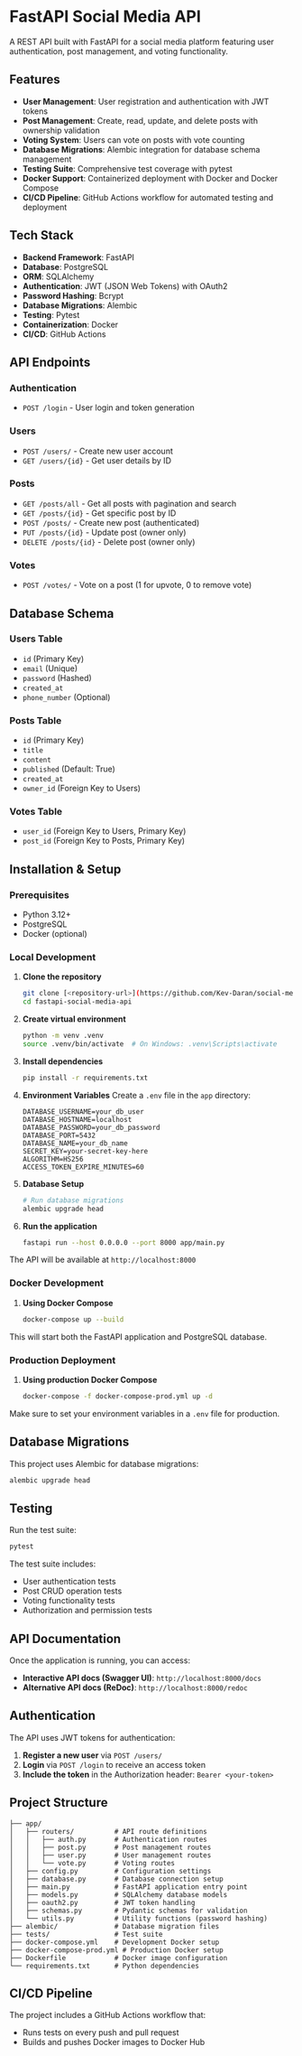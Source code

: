 # FastAPI Social Media API

A REST API built with FastAPI for a social media platform featuring user authentication, post management, and voting functionality.

## Features

- **User Management**: User registration and authentication with JWT tokens
- **Post Management**: Create, read, update, and delete posts with ownership validation
- **Voting System**: Users can vote on posts with vote counting
- **Database Migrations**: Alembic integration for database schema management
- **Testing Suite**: Comprehensive test coverage with pytest
- **Docker Support**: Containerized deployment with Docker and Docker Compose
- **CI/CD Pipeline**: GitHub Actions workflow for automated testing and deployment

## Tech Stack

- **Backend Framework**: FastAPI
- **Database**: PostgreSQL
- **ORM**: SQLAlchemy
- **Authentication**: JWT (JSON Web Tokens) with OAuth2
- **Password Hashing**: Bcrypt
- **Database Migrations**: Alembic
- **Testing**: Pytest
- **Containerization**: Docker
- **CI/CD**: GitHub Actions

## API Endpoints

### Authentication
- `POST /login` - User login and token generation

### Users
- `POST /users/` - Create new user account
- `GET /users/{id}` - Get user details by ID

### Posts
- `GET /posts/all` - Get all posts with pagination and search
- `GET /posts/{id}` - Get specific post by ID
- `POST /posts/` - Create new post (authenticated)
- `PUT /posts/{id}` - Update post (owner only)
- `DELETE /posts/{id}` - Delete post (owner only)

### Votes
- `POST /votes/` - Vote on a post (1 for upvote, 0 to remove vote)

## Database Schema

### Users Table
- `id` (Primary Key)
- `email` (Unique)
- `password` (Hashed)
- `created_at`
- `phone_number` (Optional)

### Posts Table
- `id` (Primary Key)
- `title`
- `content`
- `published` (Default: True)
- `created_at`
- `owner_id` (Foreign Key to Users)

### Votes Table
- `user_id` (Foreign Key to Users, Primary Key)
- `post_id` (Foreign Key to Posts, Primary Key)

## Installation & Setup

### Prerequisites
- Python 3.12+
- PostgreSQL
- Docker (optional)

### Local Development

1. **Clone the repository**
   ```bash
   git clone [<repository-url>](https://github.com/Kev-Daran/social-media-backend-api.git)
   cd fastapi-social-media-api
   ```

2. **Create virtual environment**
   ```bash
   python -m venv .venv
   source .venv/bin/activate  # On Windows: .venv\Scripts\activate
   ```

3. **Install dependencies**
   ```bash
   pip install -r requirements.txt
   ```

4. **Environment Variables**
   Create a `.env` file in the `app` directory:
   ```env
   DATABASE_USERNAME=your_db_user
   DATABASE_HOSTNAME=localhost
   DATABASE_PASSWORD=your_db_password
   DATABASE_PORT=5432
   DATABASE_NAME=your_db_name
   SECRET_KEY=your-secret-key-here
   ALGORITHM=HS256
   ACCESS_TOKEN_EXPIRE_MINUTES=60
   ```

5. **Database Setup**
   ```bash
   # Run database migrations
   alembic upgrade head
   ```

6. **Run the application**
   ```bash
   fastapi run --host 0.0.0.0 --port 8000 app/main.py
   ```

The API will be available at `http://localhost:8000`

### Docker Development

1. **Using Docker Compose**
   ```bash
   docker-compose up --build
   ```

This will start both the FastAPI application and PostgreSQL database.

### Production Deployment

1. **Using production Docker Compose**
   ```bash
   docker-compose -f docker-compose-prod.yml up -d
   ```

Make sure to set your environment variables in a `.env` file for production.

## Database Migrations

This project uses Alembic for database migrations:

```bash
alembic upgrade head
```

## Testing

Run the test suite:

```bash
pytest
```

The test suite includes:
- User authentication tests
- Post CRUD operation tests
- Voting functionality tests
- Authorization and permission tests

## API Documentation

Once the application is running, you can access:
- **Interactive API docs (Swagger UI)**: `http://localhost:8000/docs`
- **Alternative API docs (ReDoc)**: `http://localhost:8000/redoc`

## Authentication

The API uses JWT tokens for authentication:

1. **Register a new user** via `POST /users/`
2. **Login** via `POST /login` to receive an access token
3. **Include the token** in the Authorization header: `Bearer <your-token>`

## Project Structure

```
├── app/
│   ├── routers/          # API route definitions
│   │   ├── auth.py       # Authentication routes
│   │   ├── post.py       # Post management routes
│   │   ├── user.py       # User management routes
│   │   └── vote.py       # Voting routes
│   ├── config.py         # Configuration settings
│   ├── database.py       # Database connection setup
│   ├── main.py           # FastAPI application entry point
│   ├── models.py         # SQLAlchemy database models
│   ├── oauth2.py         # JWT token handling
│   ├── schemas.py        # Pydantic schemas for validation
│   └── utils.py          # Utility functions (password hashing)
├── alembic/              # Database migration files
├── tests/                # Test suite
├── docker-compose.yml    # Development Docker setup
├── docker-compose-prod.yml # Production Docker setup
├── Dockerfile            # Docker image configuration
└── requirements.txt      # Python dependencies
```


## CI/CD Pipeline

The project includes a GitHub Actions workflow that:
- Runs tests on every push and pull request
- Builds and pushes Docker images to Docker Hub
